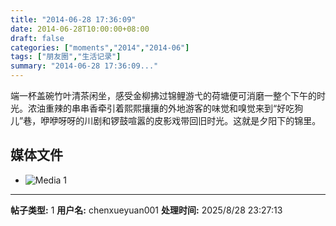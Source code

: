```yaml
---
title: "2014-06-28 17:36:09"
date: 2014-06-28T10:00:00+08:00
draft: false
categories: ["moments","2014","2014-06"]
tags: ["朋友圈","生活记录"]
summary: "2014-06-28 17:36:09..."
---
```


端一杯盖碗竹叶清茶闲坐，感受金柳拂过锦鲤游弋的荷塘便可消磨一整个下午的时光。浓油重辣的串串香牵引着熙熙攘攘的外地游客的味觉和嗅觉来到“好吃狗儿”巷，咿咿呀呀的川剧和锣鼓喧嚣的皮影戏带回旧时光。这就是夕阳下的锦里。

## 媒体文件

- ![Media 1](/Moments/photos/2014-06-28/201406281736090.jpg)

---

**帖子类型:** 1
**用户名:** chenxueyuan001
**处理时间:** 2025/8/28 23:27:13